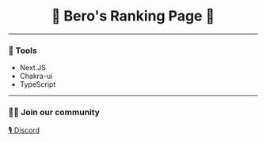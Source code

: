 <h1 align="center">🚧 Bero's Ranking Page 🚧</h1>

----
### 🔩 Tools
- Next.JS
- Chakra-ui
- TypeScript

----
### 🧙‍♂ Join our community
[🎙 Discord](https://discord.gg/HE9z6EmUh6)


